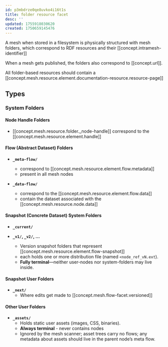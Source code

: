 ```yaml
---
id: p3mbdrze0qe8uvko4i16t1s
title: folder resource facet
desc: ''
updated: 1755918030620
created: 1750659145476
---
```


A mesh when stored in a filesystem is physically structured with mesh folders, which correspond to RDF resources and their [[concept.intramesh-identifier]]
  
When a mesh gets published, the folders also correspond to [[concept.url]]. 

All folder-based resources should contain a [[concept.mesh.resource.element.documentation-resource.resource-page]]


## Types

### System Folders

#### Node Handle Folders

- [[concept.mesh.resource.folder._node-handle]] correspond to the [[concept.mesh.resource.element.handle]]

#### Flow (Abstract Dataset) Folders

- **`_meta-flow/`**
  - correspond to [[concept.mesh.resource.element.flow.metadata]]
  - present in all mesh nodes
  
- **`_data-flow/`**

  - correspond to the [[concept.mesh.resource.element.flow.data]]
  - contain the dataset associated with the [[concept.mesh.resource.node.data]]

#### Snapshot (Concrete Dataset) System Folders

- **`_current/`**

- **`_v1/`, `_v2/`, …**

  - Version snapshot folders that represent [[concept.mesh.resource.element.flow-snapshot]]
  - each holds one or more distribution file (named `<node_ref_vN.ext`).
  - **Fully terminal**—neither user-nodes nor system-folders may live inside.

#### Snapshot User Folders

- **`_next/`**
  - Where edits get made to [[concept.mesh.flow-facet.versioned]]


#### Other User Folders

- **`_assets/`**
  - Holds static user assets (images, CSS, binaries).
  - **Always terminal** - never contains nodes
  - Ignored by the mesh scanner; asset trees carry no flows; any metadata about assets should live in the parent node’s meta flow.
